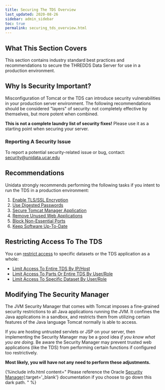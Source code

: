 ```yaml
---
title: Securing The TDS Overview
last_updated: 2020-08-26
sidebar: admin_sidebar
toc: true
permalink: securing_tds_overview.html
---
```


##  What This Section Covers

This section contains industry standard best practices and recommendations to secure the THREDDS Data Server for use in a production environment.

## Why Is Security Important?

Misconfiguration of Tomcat or the TDS can introduce security vulnerabilities in your production server environment. 
The following recommendations should be considered "layers" of security: not completely effective by themselves, but more potent when combined.

**This is not a complete laundry list of security fixes!**
 Please use it as a starting point when securing your server.

### Reporting A Security Issue
To report a potential security-related issue or bug, contact: <security@unidata.ucar.edu>

## Recommendations
Unidata strongly recommends performing the following tasks if you intent to run the TDS in a production environment:

1. [Enable TLS/SSL Encryption](enable_tls_encryption.html)
2. [Use Digested Passwords](digested_passwords.html)
3. [Secure Tomcat Manager Application](secure_manager_app.html)
4. [Remove Unused Web Applications](remove_unused_webapps.html)
5. [Block Non-Essential Ports](block_nonessential_ports.html)
6. [Keep Software Up-To-Date](keep_software_uptodate.html)

## Restricting Access To The TDS

You can [restrict access](restrict_access_to_tds.html) to specific datasets or the TDS application as a whole:
* [Limit Access To Entire TDS By IP/Host](restrict_access_to_tds.html#limit-access-to-entire-tds-by-iphost)
* [Limit Access To Parts Or Entire TDS By User/Role](restrict_access_to_tds.html#limit-access-to-parts-or-entire-tds-by-userrole)
* [Limit Access To Specific Dataset By User/Role](restrict_access_to_tds.html#limit-access-to-specific-dataset-by-userrole)

## Modifying The Security Manager

The JVM Security Manager that comes with Tomcat imposes a fine-grained security restrictions to all Java applications running the JVM.
It confines the Java applications in a sandbox, and restricts them from utilizing certain features of the Java language Tomcat normally is able to access.


If you are hosting untrusted servlets or JSP on your server, then implementing the Security Manager may be a good idea _if you know what you are doing_.
Be aware the Security Manager may prevent trusted web applications (like the TDS) from performing certain functions if configured too restrictively.

**Most likely, you will have not any need to perform these adjustments.**

{%include info.html content="
Please reference the Oracle [Security Manager](https://docs.oracle.com/javase/tutorial/essential/environment/security.html){:target='_blank'} documentation if you choose to go down this dark path.
" %}





